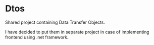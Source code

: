 # Dtos

Shared project containing Data Transfer Objects.

I have decided to put them in separate project in case of implementing frontend using .net framework.


